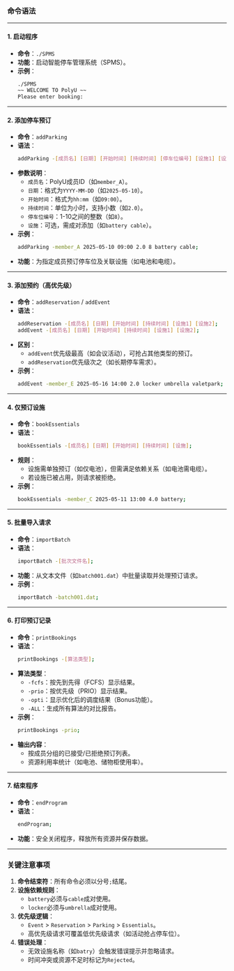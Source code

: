 ### **命令语法**

---

#### **1. 启动程序**

- **命令**：`./SPMS`  
- **功能**：启动智能停车管理系统（SPMS）。  
- **示例**：  
  ```bash  
  ./SPMS  
  ~~ WELCOME TO PolyU ~~  
  Please enter booking:  
  ```

---

#### **2. 添加停车预订**  
- **命令**：`addParking`  
- **语法**：  
  ```bash  
  addParking -[成员名] [日期] [开始时间] [持续时间] [停车位编号] [设施1] [设施2];  
  ```
- **参数说明**：  
  - `成员名`：PolyU成员ID（如`member_A`）。  
  - `日期`：格式为`YYYY-MM-DD`（如`2025-05-10`）。  
  - `开始时间`：格式为`hh:mm`（如`09:00`）。  
  - `持续时间`：单位为小时，支持小数（如`2.0`）。  
  - `停车位编号`：1-10之间的整数（如`8`）。  
  - `设施`：可选，需成对添加（如`battery cable`）。  
- **示例**：  
  ```bash  
  addParking -member_A 2025-05-10 09:00 2.0 8 battery cable;  
  ```
- **功能**：为指定成员预订停车位及关联设施（如电池和电缆）。  

---

#### **3. 添加预约（高优先级）**  
- **命令**：`addReservation` / `addEvent`  
- **语法**：  
  ```bash  
  addReservation -[成员名] [日期] [开始时间] [持续时间] [设施1] [设施2];  
  addEvent -[成员名] [日期] [开始时间] [持续时间] [设施1] [设施2];  
  ```
- **区别**：  
  - `addEvent`优先级最高（如会议活动），可抢占其他类型的预订。  
  - `addReservation`优先级次之（如长期停车需求）。  
- **示例**：  
  ```bash  
  addEvent -member_E 2025-05-16 14:00 2.0 locker umbrella valetpark;  
  ```

---

#### **4. 仅预订设施**  
- **命令**：`bookEssentials`  
- **语法**：  
  ```bash  
  bookEssentials -[成员名] [日期] [开始时间] [持续时间] [设施];  
  ```
- **规则**：  
  - 设施需单独预订（如仅电池），但需满足依赖关系（如电池需电缆）。  
  - 若设施已被占用，则请求被拒绝。  
- **示例**：  
  ```bash  
  bookEssentials -member_C 2025-05-11 13:00 4.0 battery;  
  ```

---

#### **5. 批量导入请求**  
- **命令**：`importBatch`  
- **语法**：  
  ```bash  
  importBatch -[批次文件名];  
  ```
- **功能**：从文本文件（如`batch001.dat`）中批量读取并处理预订请求。  
- **示例**：  
  ```bash  
  importBatch -batch001.dat;  
  ```

---

#### **6. 打印预订记录**

- **命令**：`printBookings`  
- **语法**：  
  ```bash  
  printBookings -[算法类型];  
  ```
- **算法类型**：  
  - `-fcfs`：按先到先得（FCFS）显示结果。  
  - `-prio`：按优先级（PRIO）显示结果。  
  - `-opti`：显示优化后的调度结果（Bonus功能）。  
  - `-ALL`：生成所有算法的对比报告。  
- **示例**：  
  ```bash  
  printBookings -prio;  
  ```
- **输出内容**：  
  - 按成员分组的已接受/已拒绝预订列表。  
  - 资源利用率统计（如电池、储物柜使用率）。  

---

#### **7. 结束程序**  
- **命令**：`endProgram`  
- **语法**：  
  ```bash  
  endProgram;  
  ```
- **功能**：安全关闭程序，释放所有资源并保存数据。  

---

### **关键注意事项**  
1. **命令结束符**：所有命令必须以分号`;`结尾。  
2. **设施依赖规则**：  
   - `battery`必须与`cable`成对使用。  
   - `locker`必须与`umbrella`成对使用。  
3. **优先级逻辑**：  
   - `Event` > `Reservation` > `Parking` > `Essentials`。  
   - 高优先级请求可覆盖低优先级请求（如活动抢占停车位）。  
4. **错误处理**：  
   - 无效设施名称（如`batry`）会触发错误提示并忽略请求。  
   - 时间冲突或资源不足时标记为`Rejected`。  

